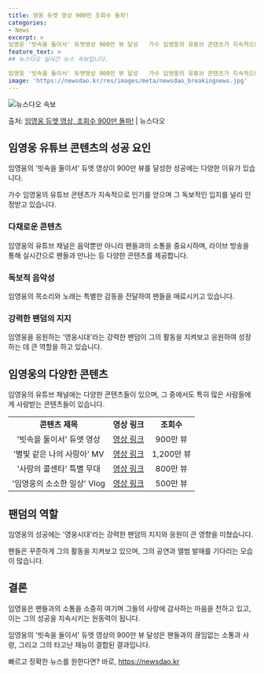 ```yaml
---
title: 영웅 듀엣 영상 900만 조회수 돌파!
categories:
- News
excerpt: >
임영웅 '빗속을 둘이서' 듀엣영상 900만 뷰 달성   가수 임영웅의 유튜브 콘텐츠가 지속적으로 인기를 얻으…
feature_text: >
## 뉴스다오 실시간 뉴스 속보입니다.

임영웅 '빗속을 둘이서' 듀엣영상 900만 뷰 달성   가수 임영웅의 유튜브 콘텐츠가 지속적으로 인기를 얻으…
image: 'https://newsdao.kr/res/images/meta/newsdao_breakingnews.jpg'
---
```


![뉴스다오 속보](https://newsdao.kr/res/images/meta/newsdao_breakingnews.jpg)

<p>출처: <a href="https://newsdao.kr/4618" rel="dofollow">임영웅 듀엣 영상, 조회수 900만 돌파!</a> | 뉴스다오</p>

<h2 data-ke-size="size26">임영웅 유튜브 콘텐츠의 성공 요인</h2>
임영웅의 '빗속을 둘이서' 듀엣 영상이 900만 뷰를 달성한 성공에는 다양한 이유가 있습니다.

<p data-ke-size="size16">가수 임영웅의 유튜브 콘텐츠가 지속적으로 인기를 얻으며 그 독보적인 입지를 널리 인정받고 있습니다.</p>

<h3><b>다채로운 콘텐츠</b></h3>
임영웅의 유튜브 채널은 음악뿐만 아니라 팬들과의 소통을 중요시하며, 라이브 방송을 통해 실시간으로 팬들과 만나는 등 다양한 콘텐츠를 제공합니다.

<h3><b>독보적 음악성</b></h3>
임영웅의 목소리와 노래는 특별한 감동을 전달하여 팬들을 매료시키고 있습니다.

<h3><b>강력한 팬덤의 지지</b></h3>
임영웅을 응원하는 '영웅시대'라는 강력한 팬덤이 그의 활동을 지켜보고 응원하여 성장하는 데 큰 역할을 하고 있습니다.

<h2 data-ke-size="size26">임영웅의 다양한 콘텐츠</h2>
임영웅의 유튜브 채널에는 다양한 콘텐츠들이 있으며, 그 중에서도 특히 많은 사람들에게 사랑받는 콘텐츠들이 있습니다.

<table>
   <tr>
      <td style="text-align: center; height: 17px;"><b>콘텐츠 제목</b></td>
      <td style="text-align: center; height: 17px;"><b>영상 링크</b></td>
      <td style="text-align: center; height: 17px;"><b>조회수</b></td>
   </tr>
   <tr>
      <td style="text-align: center; height: 17px;">'빗속을 둘이서' 듀엣 영상</td>
      <td style="text-align: center; height: 17px;"><a href="https://newsdao.kr/4618">영상 링크</a></td>
      <td style="text-align: center; height: 17px;">900만 뷰</td>
   </tr>
   <tr>
      <td style="text-align: center; height: 17px;">'별빛 같은 나의 사랑아' MV</td>
      <td style="text-align: center; height: 17px;"><a href="#">영상 링크</a></td>
      <td style="text-align: center; height: 17px;">1,200만 뷰</td>
   </tr>
   <tr>
      <td style="text-align: center; height: 17px;">'사랑의 콜센타' 특별 무대</td>
      <td style="text-align: center; height: 17px;"><a href="#">영상 링크</a></td>
      <td style="text-align: center; height: 17px;">800만 뷰</td>
   </tr>
   <tr>
      <td style="text-align: center; height: 17px;">'임영웅의 소소한 일상' Vlog</td>
      <td style="text-align: center; height: 17px;"><a href="#">영상 링크</a></td>
      <td style="text-align: center; height: 17px;">500만 뷰</td>
   </tr>
</table>

<h2 data-ke-size="size26">팬덤의 역할</h2>
임영웅의 성공에는 '영웅시대'라는 강력한 팬덤의 지지와 응원이 큰 영향을 미쳤습니다.

<p data-ke-size="size16">팬들은 꾸준하게 그의 활동을 지켜보고 있으며, 그의 공연과 앨범 발매를 기다리는 모습이 많습니다.</p>

<h2 data-ke-size="size26">결론</h2>
임영웅은 팬들과의 소통을 소중히 여기며 그들의 사랑에 감사하는 마음을 전하고 있고, 이는 그의 성공을 지속시키는 원동력이 됩니다.

<p data-ke-size="size16">임영웅의 '빗속을 둘이서' 듀엣 영상의 900만 뷰 달성은 팬들과의 끊임없는 소통과 사랑, 그리고 그의 타고난 재능이 결합된 결과입니다.</p> 

빠르고 정확한 뉴스를 원한다면? 바로, <a href="https://newsdao.kr" rel="dofollow">https://newsdao.kr</a>


    

